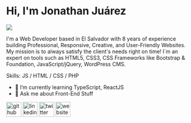 # Hi, I'm Jonathan Juárez

<!--
**HackMort/HackMort** is a ✨ _special_ ✨ repository because its `README.md` (this file) appears on your GitHub profile.

Here are some ideas to get you started:

- 🔭 I’m currently working on ...
- 🌱 I’m currently learning ...
- 👯 I’m looking to collaborate on ...
- 🤔 I’m looking for help with ...
- 💬 Ask me about ...
- 📫 How to reach me: ...
- 😄 Pronouns: ...
- ⚡ Fun fact: ...
-->

![](https://media-exp1.licdn.com/dms/image/C4E16AQFeuZTK3uFwzg/profile-displaybackgroundimage-shrink_350_1400/0/1652302738513?e=1658361600&v=beta&t=wg6XqC9lV3S2hAGnK08pLPJxiQgx_cIlFve9l74pEmk)

I'm a Web Developer based in El Salvador with 8 years of experience building Professional, Responsive, Creative, and User-Friendly Websites. My mission is to always satisfy the client's needs right on time! I´m an expert on tools such as HTML5, CSS3, CSS Frameworks like Bootstrap & Foundation, JavaScript/jQuery, WordPress CMS.

Skills: JS / HTML / CSS / PHP

- 🌱 I’m currently learning TypeScript, ReactJS 
- 💬 Ask me about Front-End Stuff 


[<img src='https://cdn.jsdelivr.net/npm/simple-icons@3.0.1/icons/github.svg' alt='github' height='40'>](https://github.com/HackMort)  [<img src='https://cdn.jsdelivr.net/npm/simple-icons@3.0.1/icons/linkedin.svg' alt='linkedin' height='40'>](https://www.linkedin.com/in/https://www.linkedin.com/in/jonathan-ju%C3%A1rez-367396205//)  [<img src='https://cdn.jsdelivr.net/npm/simple-icons@3.0.1/icons/twitter.svg' alt='twitter' height='40'>](https://twitter.com/https://twitter.com/HackMort_)  [<img src='https://cdn.jsdelivr.net/npm/simple-icons@3.0.1/icons/icloud.svg' alt='website' height='40'>](http://jonathanjuarez.com/)  
